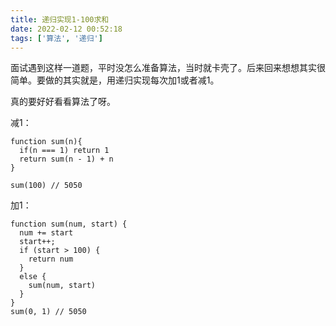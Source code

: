 ```yaml
---
title: 递归实现1-100求和
date: 2022-02-12 00:52:18
tags: ['算法', '递归']
---
```


面试遇到这样一道题，平时没怎么准备算法，当时就卡壳了。后来回来想想其实很简单。要做的其实就是，用递归实现每次加1或者减1。

真的要好好看看算法了呀。
<!-- more -->
减1：

```
function sum(n){
  if(n === 1) return 1
  return sum(n - 1) + n
}

sum(100) // 5050
```

加1：

```
function sum(num, start) {
  num += start
  start++;
  if (start > 100) {
    return num
  }
  else {
    sum(num, start)
  }
}
sum(0, 1) // 5050
```
